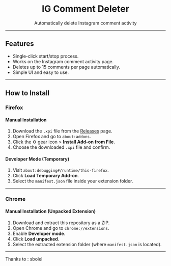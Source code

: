 <h1 align="center">IG Comment Deleter</h1>

<p align="center">Automatically delete Instagram comment activity</p>

---

##  Features

- Single-click start/stop process.
- Works on the Instagram comment activity page.
- Deletes up to 15 comments per page automatically.
- Simple UI and easy to use.

---

## How to Install

### Firefox

#### Manual Installation

1. Download the `.xpi` file from the [Releases](https://github.com/Naoda7/IGCommentDeleter/releases/tag/Extension) page.
2. Open Firefox and go to `about:addons`.
3. Click the ⚙️ gear icon > **Install Add-on from File**.
4. Choose the downloaded `.xpi` file and confirm.

#### Developer Mode (Temporary)

1. Visit `about:debugging#/runtime/this-firefox`.
2. Click **Load Temporary Add-on**.
3. Select the `manifest.json` file inside your extension folder.

---

### Chrome

#### Manual Installation (Unpacked Extension)

1. Download and extract this repository as a ZIP.
2. Open Chrome and go to `chrome://extensions`.
3. Enable **Developer mode**.
4. Click **Load unpacked**.
5. Select the extracted extension folder (where `manifest.json` is located).

---

Thanks to :
sbolel

